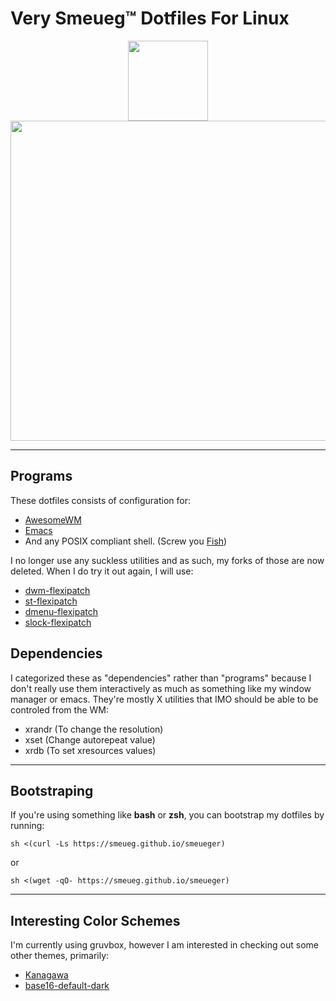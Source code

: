 <h1>Very Smeueg™ Dotfiles For Linux</h1>
<div align="center"><img src="https://smeueg.github.io/pfp.png" height=128 width=128></div>
<div align="center"><img src="https://smeueg.github.io/rice.png" height=512 width=512></div>

---

## Programs
These dotfiles consists of configuration for:
- [AwesomeWM](https://awesomewm.org/)
- [Emacs](https://emacs.org/)
- And any POSIX compliant shell. (Screw you [Fish](https://fishshell.com/))

I no longer use any suckless utilities and as such, my forks of those are now
deleted. When I do try it out again, I will use:
- [dwm-flexipatch](https://github.com/bakkeby/dwm-flexipatch)
- [st-flexipatch](https://github.com/bakkeby/st-flexipatch)
- [dmenu-flexipatch](https://github.com/bakkeby/dmenu-flexipatch)
- [slock-flexipatch](https://github.com/bakkeby/slock-flexipatch)


## Dependencies
I categorized these as "dependencies" rather than "programs" because I don't
really use them interactively as much as something like my window manager or
emacs. They're mostly X utilities that IMO should be able to be controled from
the WM:
- xrandr (To change the resolution)
- xset (Change autorepeat value)
- xrdb (To set xresources values)

---

## Bootstraping
If you're using something like **bash** or **zsh**, you can bootstrap my
dotfiles by running:
```
sh <(curl -Ls https://smeueg.github.io/smeueger)
```
or
```
sh <(wget -qO- https://smeueg.github.io/smeueger)
```

---

## Interesting Color Schemes
I'm currently using gruvbox, however I am interested in checking out some other themes, primarily:
- [Kanagawa](https://github.com/rebelot/kanagawa.nvim)
- [base16-default-dark](https://github.com/tinted-theming/base16-emacs)
